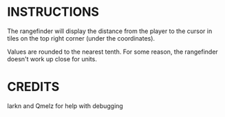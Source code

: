 # INSTRUCTIONS

The rangefinder will display the distance from the player to the cursor in tiles on the top right corner (under the coordinates).

Values are rounded to the nearest tenth. For some reason, the rangefinder doesn't work up close for units.

# CREDITS

Iarkn and Qmelz for help with debugging
